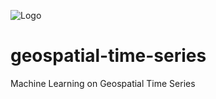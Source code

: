 ![Logo](https://user-images.githubusercontent.com/11281373/226506605-71085108-7c87-42b1-b5dc-7a58d6a28225.png|width=600px)

# geospatial-time-series
Machine Learning on Geospatial Time Series
